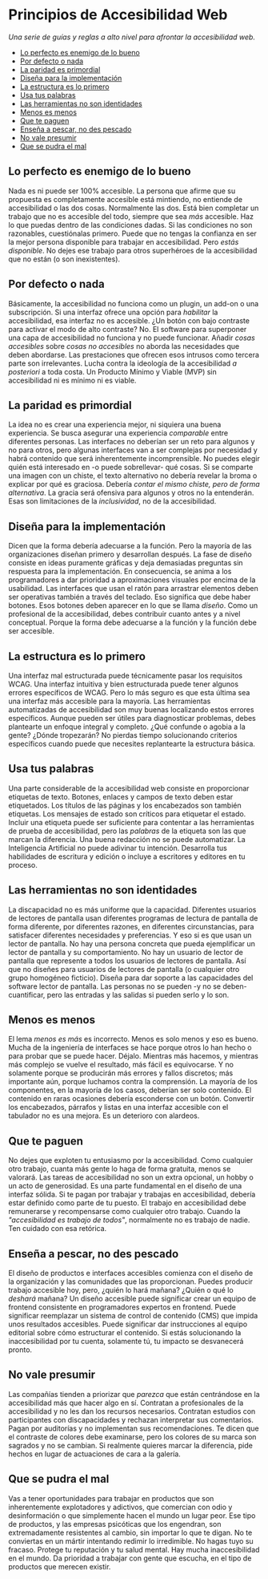 # Principios de Accesibilidad Web

_Una serie de guías y reglas a alto nivel para afrontar la accesibilidad web._

* [Lo perfecto es enemigo de lo bueno](#lo-perfecto-es-enemigo-de-lo-bueno)
* [Por defecto o nada](#por-defecto-o-nada)
* [La paridad es primordial](#la-paridad-es-primordial)
* [Diseña para la implementación](#diseña-para-la-implementación)
* [La estructura es lo primero](#la-estructura-es-lo-primero)
* [Usa tus palabras](#usa-tus-palabras)
* [Las herramientas no son identidades](#las-herramientas-no-son-identidades)
* [Menos es menos](#menos-es-menos)
* [Que te paguen](#que-te-paguen)
* [Enseña a pescar, no des pescado](#enseña-a-pescar-no-des-pescado)
* [No vale presumir](#no-vale-presumir)
* [Que se pudra el mal](#que-se-pudra-el-mal)

## Lo perfecto es enemigo de lo bueno

Nada es ni puede ser 100% accesible. La persona que afirme que su propuesta es completamente accesible está mintiendo, no entiende de accesibilidad o las dos cosas. Normalmente las dos. Está bien completar un trabajo que no es accesible del todo, siempre que sea _más_ accesible. Haz lo que puedas dentro de las condiciones dadas. Si las condiciones no son razonables, cuestiónalas primero. Puede que no tengas la confianza en ser la mejor persona disponible para trabajar en accesibilidad. Pero _estás disponible_. No dejes ese trabajo para otros superhéroes de la accesibilidad que no están (o son inexistentes).

## Por defecto o nada

Básicamente, la accesibilidad no funciona como un plugin, un add-on o una subscripción. Si una interfaz ofrece una opción para _habilitar_ la accesibilidad, esa interfaz no es accesible. ¿Un botón con bajo contraste para activar el modo de alto contraste? No. El software para superponer una capa de accesibilidad no funciona y no puede funcionar. Añadir _cosas accesibles_ sobre _cosas no accesibles_ no aborda las necesidades que deben abordarse. Las prestaciones que ofrecen esos intrusos como tercera parte son irrelevantes. Lucha contra la ideología de la accesibilidad _a posteriori_ a toda costa. Un Producto Mínimo y Viable (MVP) sin accesibilidad ni es mínimo ni es viable.

## La paridad es primordial

La idea no es crear una experiencia mejor, ni siquiera una buena experiencia. Se busca asegurar una experiencia _comparable_ entre diferentes personas. Las interfaces no deberían ser un reto para algunos y no para otros, pero algunas interfaces van a ser complejas por necesidad y habrá contenido que será inherentemente incomprensible. No puedes elegir quién está interesado en -o puede sobrellevar- qué cosas. Si se comparte una imagen con un chiste, el texto alternativo no debería revelar la broma o explicar por qué es graciosa. Debería _contar el mismo chiste, pero de forma alternativa_. La gracia será ofensiva para algunos y otros no la entenderán. Esas son limitaciones de la _inclusividad_, no de la accesibilidad.

## Diseña para la implementación

Dicen que la forma debería adecuarse a la función. Pero la mayoría de las organizaciones diseñan primero y desarrollan después. La fase de diseño consiste en ideas puramente gráficas y deja demasiadas preguntas sin respuesta para la implementación. En consecuencia, se anima a los programadores a dar prioridad a aproximaciones visuales por encima de la usabilidad. Las interfaces que usan el ratón para arrastrar elementos deben ser operativas también a través del teclado. Eso significa que debe haber botones. Esos botones deben aparecer en lo que se llama _diseño_. Como un profesional de la accesibilidad, debes contribuir cuanto antes y a nivel conceptual. Porque la forma debe adecuarse a la función y la función debe ser accesible.

## La estructura es lo primero

Una interfaz mal estructurada puede técnicamente pasar los requisitos WCAG. Una interfaz intuitiva y bien estructurada puede tener algunos errores específicos de WCAG. Pero lo más seguro es que esta última sea una interfaz más accesible para la mayoría. Las herramientas automatizadas de accesibilidad son muy buenas localizando estos errores específicos. Aunque pueden ser útiles para diagnosticar problemas, debes plantearte un enfoque integral y completo. ¿Qué confunde o agobia a la gente? ¿Dónde tropezarán? No pierdas tiempo solucionando criterios específicos cuando puede que necesites replantearte la estructura básica.

## Usa tus palabras

Una parte considerable de la accesibilidad web consiste en proporcionar etiquetas de texto. Botones, enlaces y campos de texto deben estar etiquetados. Los títulos de las páginas y los encabezados son también etiquetas. Los mensajes de estado son críticos para etiquetar el estado. Incluir una etiqueta puede ser suficiente para contentar a las herramientas de prueba de accesibilidad, pero las _palabras_ de la etiqueta son las que marcan la diferencia. Una buena redacción no se puede automatizar. La Inteligencia Artificial no puede adivinar tu intención. Desarrolla tus habilidades de escritura y edición o incluye a escritores y editores en tu proceso.

## Las herramientas no son identidades

La discapacidad no es más uniforme que la capacidad. Diferentes usuarios de lectores de pantalla usan diferentes programas de lectura de pantalla de forma diferente, por diferentes razones, en diferentes circunstancias, para satisfacer diferentes necesidades y preferencias. Y eso si es que usan un lector de pantalla. No hay una persona concreta que pueda ejemplificar un lector de pantalla y su comportamiento. No hay un usuario de lector de pantalla que represente a todos los usuarios de lectores de pantalla. Así que no diseñes para usuarios de lectores de pantalla (o cualquier otro grupo homogéneo ficticio). Diseña para dar soporte a las capacidades del software lector de pantalla. Las personas no se pueden -y no se deben- cuantificar, pero las entradas y las salidas si pueden serlo y lo son.

## Menos es menos

El lema _menos es más_ es incorrecto. Menos es solo menos y eso es bueno. Mucha de la ingeniería de interfaces se hace porque otros lo han hecho o para probar que se puede hacer. Déjalo. Mientras más hacemos, y mientras más complejo se vuelve el resultado, más fácil es equivocarse. Y no solamente porque se producirán más errores y fallos discretos; más importante aún, porque luchamos contra la comprensión. La mayoría de los componentes, en la mayoría de los casos, deberían ser solo contenido. El contenido en raras ocasiones debería esconderse con un botón. Convertir los encabezados, párrafos y listas en una interfaz accesible con el tabulador no es una mejora. Es un deterioro con alardeos.

## Que te paguen

No dejes que exploten tu entusiasmo por la accesibilidad. Como cualquier otro trabajo, cuanta más gente lo haga de forma gratuita, menos se valorará. Las tareas de accesibilidad no son un extra opcional, un hobby o un acto de generosidad. Es una parte fundamental en el diseño de una interfaz sólida. Si te pagan por trabajar y trabajas en accesibilidad, debería estar definido como parte de tu puesto. El trabajo en accesibilidad debe remunerarse y recompensarse como cualquier otro trabajo. Cuando la _"accesibilidad es trabajo de todos"_, normalmente no es trabajo de nadie. Ten cuidado con esa retórica. 

## Enseña a pescar, no des pescado

El diseño de productos e interfaces accesibles comienza con el diseño de la organización y las comunidades que las proporcionan. Puedes producir trabajo accesible hoy, pero, ¿quién lo hará mañana? ¿Quién o qué lo _deshará_ mañana? Un diseño accesible puede significar crear un equipo de frontend consistente en programadores expertos en frontend. Puede significar reemplazar un sistema de control de contenido (CMS) que impida unos resultados accesibles. Puede significar dar instrucciones al equipo editorial sobre cómo estructurar el contenido. Si estás solucionando la inaccesibilidad por tu cuenta, solamente tú, tu impacto se desvanecerá pronto.

## No vale presumir

Las compañías tienden a priorizar que _parezca_ que están centrándose en la accesibilidad más que hacer algo en sí. Contratan a profesionales de la accesibilidad y no les dan los recursos necesarios. Contratan estudios con participantes con discapacidades y rechazan interpretar sus comentarios. Pagan por auditorías y no implementan sus recomendaciones. Te dicen que el contraste de colores debe examinarse, pero los colores de su marca son sagrados y no se cambian. Si realmente quieres marcar la diferencia, pide hechos en lugar de actuaciones de cara a la galería.

## Que se pudra el mal

Vas a tener oportunidades para trabajar en productos que son inherentemente explotadores y adictivos, que comercian con odio y desinformación o que simplemente hacen el mundo un lugar peor. Ese tipo de productos, y las empresas psicóticas que los engendran, son extremadamente resistentes al cambio, sin importar lo que te digan. No te conviertas en un mártir intentando redimir lo irredimible. No hagas tuyo su fracaso. Protege tu reputación y tu salud mental. Hay mucha inaccesibilidad en el mundo. Da prioridad a trabajar con gente que escucha, en el tipo de productos que merecen existir.
